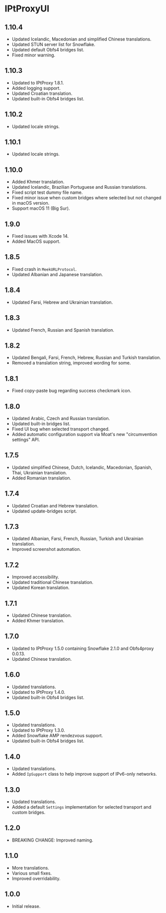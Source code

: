 # IPtProxyUI

## 1.10.4
- Updated Icelandic, Macedonian and simplified Chinese translations.
- Updated STUN server list for Snowflake.
- Updated default Obfs4 bridges list.
- Fixed minor warning.

## 1.10.3
- Updated to IPtProxy 1.8.1.
- Added logging support.
- Updated Croatian translation.
- Updated built-in Obfs4 bridges list.

## 1.10.2
- Updated locale strings.

## 1.10.1
- Updated locale strings.

## 1.10.0
- Added Khmer translation.
- Updated Icelandic, Brazilian Portuguese and Russian translations.
- Fixed script test dummy file name.
- Fixed minor issue when custom bridges where selected but not changed in macOS version.
- Support macOS 11 (Big Sur). 

## 1.9.0
- Fixed issues with Xcode 14.
- Added MacOS support.

## 1.8.5
- Fixed crash in `MeekURLProtocol`.
- Updated Albanian and Japanese translation.  

## 1.8.4
- Updated Farsi, Hebrew and Ukrainian translation.

## 1.8.3
- Updated French, Russian and Spanish translation.

## 1.8.2
- Updated Bengali, Farsi, French, Hebrew, Russian and Turkish translation.
- Removed a translation string, improved wording for some.

## 1.8.1
- Fixed copy-paste bug regarding success checkmark icon.

## 1.8.0
- Updated Arabic, Czech and Russian translation.
- Updated built-in bridges list.
- Fixed UI bug when selected transport changed.
- Added automatic configuration support via Moat's new "circumvention settings" API.

## 1.7.5
- Updated simplified Chinese, Dutch, Icelandic, Macedonian, Spanish, Thai, Ukrainian translation.
- Added Romanian translation. 

## 1.7.4
- Updated Croatian and Hebrew translation.
- Updated update-bridges script.

## 1.7.3
- Updated Albanian, Farsi, French, Russian, Turkish and Ukrainian translation.
- Improved screenshot automation.

## 1.7.2
- Improved accessibility.
- Updated traditional Chinese translation.
- Updated Korean translation.

## 1.7.1
- Updated Chinese translation.
- Added Khmer translation.

## 1.7.0
- Updated to IPtProxy 1.5.0 containing Snowflake 2.1.0 and Obfs4proxy 0.0.13.
- Updated Chinese translation.

## 1.6.0
- Updated translations.
- Updated to IPtProxy 1.4.0.
- Updated built-in Obfs4 bridges list.

## 1.5.0
- Updated translations.
- Updated to IPtProxy 1.3.0.
- Added Snowflake AMP rendezvous support.
- Updated built-in Obfs4 bridges list.

## 1.4.0
- Updated translations.
- Added `IpSupport` class to help improve support of IPv6-only networks.

## 1.3.0
- Updated translations.
- Added a default `Settings` implementation for selected transport and custom bridges.

## 1.2.0
- BREAKING CHANGE: Improved naming. 

## 1.1.0
- More translations.
- Various small fixes.
- Improved overridability.

## 1.0.0

- Initial release.
